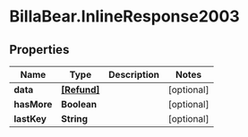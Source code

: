 # BillaBear.InlineResponse2003

## Properties
Name | Type | Description | Notes
------------ | ------------- | ------------- | -------------
**data** | [**[Refund]**](Refund.md) |  | [optional] 
**hasMore** | **Boolean** |  | [optional] 
**lastKey** | **String** |  | [optional] 
